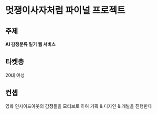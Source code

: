 # 멋쟁이사자처럼 파이널 프로젝트

## 주제
**AI 감정분류 일기 웹 서비스**

## 타켓층
20대 여성

## 컨셉
영화 인사이드아웃의 감정들을 모티브로 하여 기획 & 디자인 & 개발을 진행한다
